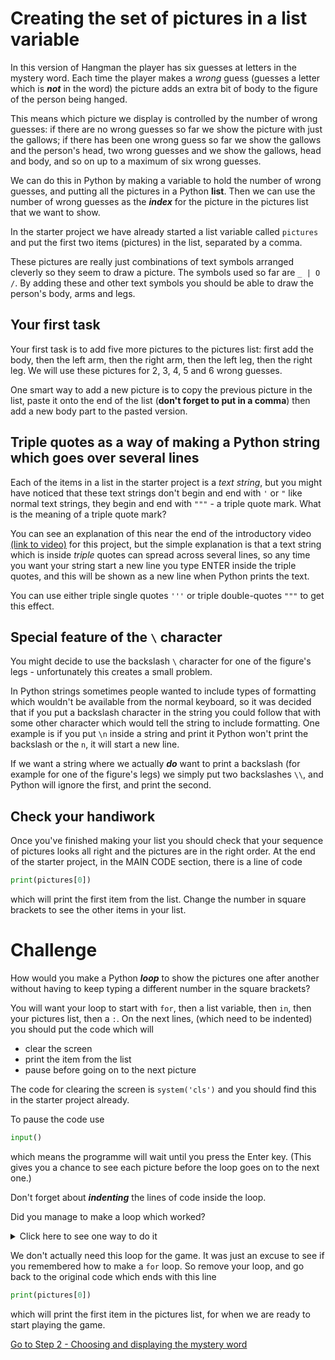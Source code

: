 # Creating the set of pictures in a list variable

In this version of Hangman the player has six guesses at letters in the mystery word. Each time the player makes a *wrong* guess (guesses a letter which is **_not_** in the word) the picture adds an extra bit of body to the figure of the person being hanged.

This means which picture we display is controlled by the number of wrong guesses: if there are no wrong guesses so far we show the picture with just the gallows; if there has been one wrong guess so far we show the gallows and the person's head, two wrong guesses and we show the gallows, head and body, and so on up to a maximum of six wrong guesses.

We can do this in Python by making a variable to hold the number of wrong guesses, and putting all the pictures in a Python **list**. Then we can use the number of wrong guesses as the **_index_** for the picture in the pictures list that we want to show.

In the starter project we have already started a list variable called ```pictures``` and put the first two items (pictures) in the list, separated by a comma.

These pictures are really just combinations of text symbols arranged cleverly so they seem to draw a picture. The symbols used so far are ```_ | O /```. By adding these and other text symbols you should be able to draw the person's body, arms and legs.

## Your first task

Your first task is to add five more pictures to the pictures list: first add the body, then the left arm, then the right arm, then the left leg, then the right leg. We will use these pictures for 2, 3, 4, 5 and 6 wrong guesses.

One smart way to add a new picture is to copy the previous picture in the list, paste it onto the end of the list (**don't forget to put in a comma**) then add a new body part to the pasted version.

## Triple quotes as a way of making a Python string which goes over several lines

Each of the items in a list in the starter project is a *text string*, but you might have noticed that these text strings don't begin and end with `'` or `"` like normal text strings, they begin and end with `"""` - a triple quote mark. What is the meaning of a triple quote mark?

You can see an explanation of this near the end of the introductory video [(link to video)](https://youtu.be/FOJO9RdFEF8) for this project, but the simple explanation is that a text string which is inside *triple* quotes can spread across several lines, so any time you want your string start a new line you type ENTER inside the triple quotes, and this will be shown as a new line when Python prints the text.

You can use either triple single quotes ```'''``` or triple double-quotes ```"""``` to get this effect.

## Special feature of the ```\``` character

You might decide to use the backslash ```\``` character for one of the figure's legs - unfortunately this creates a small problem. 

In Python strings sometimes people wanted to include types of formatting which wouldn't be available from the normal keyboard, so it was decided that if you put a backslash character in the string you could follow that with some other character which would tell the string to include formatting. One example is if you put ```\n``` inside a string and print it Python won't print the backslash or the ```n```, it will start a new line. 

If we want a string where we actually **_do_** want to print a backslash (for example for one of the figure's legs) we simply put two backslashes ```\\```, and Python will ignore the first, and print the second.

## Check your handiwork

Once you've finished making your list you should check that your sequence of pictures looks all right and the pictures are in the right order. At the end of the starter project, in the MAIN CODE section, there is a line of code
```python
print(pictures[0])
```
which will print the first item from the list. Change the number in square brackets to see the other items in your list.

# Challenge

How would you make a Python **_loop_** to show the pictures one after another without having to keep typing a different number in the square brackets?

You will want your loop to start with ```for```, then a list variable, then ```in```, then your pictures list, then a ```:```. On the next lines, (which need to be indented) you should put the code which will 

* clear the screen 
* print the item from the list
* pause before going on to the next picture

The code for clearing the screen is ```system('cls')``` and you should find this in the starter project already.

To pause the code use

```python
input()
```

which means the programme will wait until you press the Enter key. (This gives you a chance to see each picture before the loop goes on to the next one.)

Don't forget about **_indenting_** the lines of code inside the loop.

Did you manage to make a loop which worked?

<details><summary>Click here to see one way to do it</summary>

```python
for p in pictures:
  system('cls')
  print(p)
  input()
```
  
</details>

<p>

We don't actually need this loop for the game. It was just an excuse to see if you remembered how to make a ```for``` loop. So remove your loop, and go back to the original code which ends with this line
  
```python
print(pictures[0])
```

which will print the first item in the pictures list, for when we are ready to start playing the game.
  
[Go to Step 2 - Choosing and displaying the mystery word](../step02-choose_word_and_display/STEP2.md)
